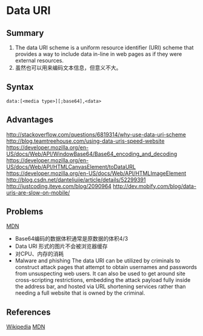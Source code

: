 # Data URI

## Summary
1. The data URI scheme is a uniform resource identifier (URI) scheme that provides a way to include data in-line in web pages as if they were external resources.
2. 虽然也可以用来编码文本信息，但意义不大。

## Syntax

```
data:[<media type>][;base64],<data>
```
## Advantages
http://stackoverflow.com/questions/6819314/why-use-data-uri-scheme
http://blog.teamtreehouse.com/using-data-uris-speed-website
https://developer.mozilla.org/en-US/docs/Web/API/WindowBase64/Base64_encoding_and_decoding
https://developer.mozilla.org/en-US/docs/Web/API/HTMLCanvasElement/toDataURL
https://developer.mozilla.org/en-US/docs/Web/API/HTMLImageElement
http://blog.csdn.net/danteliujie/article/details/52299391
http://justcoding.iteye.com/blog/2090964
http://dev.mobify.com/blog/data-uris-are-slow-on-mobile/

## Problems
[MDN](https://developer.mozilla.org/en-US/docs/Web/HTTP/Basics_of_HTTP/Data_URIs#Common_problems)
* Base64编码的数据体积通常是原数据的体积4/3
* Data URI 形式的图片不会被浏览器缓存
* 对CPU、内存的消耗
* Malware and phishing
	The data URI can be utilized by criminals to construct attack pages that attempt to obtain usernames and passwords from unsuspecting web users. It can also be used to get around site cross-scripting restrictions, embedding the attack payload fully inside the address bar, and hosted via URL shortening services rather than needing a full website that is owned by the criminal.

## References
[Wikipedia](https://en.wikipedia.org/wiki/Data_URI_scheme)
[MDN](https://developer.mozilla.org/en-US/docs/Web/HTTP/Basics_of_HTTP/Data_URIs)
